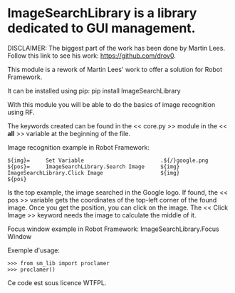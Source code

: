 ImageSearchLibrary is a library dedicated to GUI management.
========================================================

DISCLAIMER: The biggest part of the work has been done by Martin Lees.
Follow this link to see his work: https://github.com/drov0.

This module is a rework of Martin Lees' work to offer a solution for Robot Framework.

It can be installed using pip:
    pip install ImageSearchLibrary

With this module you will be able to do the basics of image recognition using RF.

The keywords created can be found in the << core.py >> module in the << __all__ >> variable
at the beginning of the file.

Image recognition example in Robot Framework:

    ${img}=     Set Variable                        .${/}google.png
    ${pos}=     ImageSearchLibrary.Search Image     ${img}
    ImageSearchLibrary.Click Image                  ${img}              ${pos}

Is the top example, the image searched in the Google logo.
If found, the << pos >> variable gets the coordinates of the top-left corner of the found image.
Once you get the position, you can click on the image.
The << Click Image >> keyword needs the image to calculate the middle of it.

Focus window example in Robot Framework:
    ImageSearchLibrary.Focus Window     

Exemple d'usage:

    >>> from sm_lib import proclamer
    >>> proclamer()

Ce code est sous licence WTFPL.
